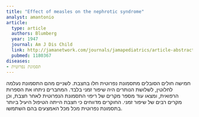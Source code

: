 ```yaml
---
title: "Еffect of measles on the nephrotic syndrome"
analyst: amantonio
article:
  type: article
  authors: Blumberg
  year: 1947
  journal: Am J Dis Child
  link: http://jamanetwork.com/journals/jamapediatrics/article-abstract/1180367
  pubmed: 1180367
diseases:
- תסמונת נפרוטית
---
```


חמישה חולים הסובלים מתסמונת נפרוטית חלו בחצבת. לשניים מהם התסמונת נעלמה לחלוטין, לשלושת הנותרים היה שיפור זמני בלבד. המחברים ניתחו את הספרות הרפואית, ומצאו עוד מספר מקרים של ריפוי התסמונת הנפרוטית לאחר חצבת, וכן מקרים רבים של שיפור זמני.
החוקרים מדווחים כי חצבת הייתה הטיפול היעיל ביותר בתסמונת נפרוטית מכל מכל האמצעים בהם השתמשו.
